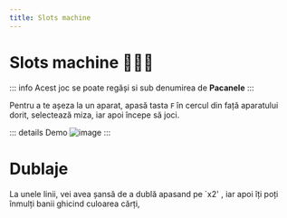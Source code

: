 ```yaml
---
title: Slots machine
---
```


# Slots machine 💁‍♂🎰


::: info
Acest joc se poate regăși si sub denumirea de **Pacanele**
:::

Pentru a te așeza la un aparat, apasă tasta `F` în cercul din față aparatului dorit, selectează miza, iar apoi începe să joci.

::: details Demo
![image](https://i.imgur.com/BBDpn90.gif)
:::

# Dublaje

La unele linii, vei avea șansă de a dublă apasand pe `x2' , iar apoi îți poți înmulți banii ghicind culoarea cărți,
